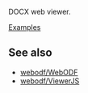 DOCX web viewer.

[Examples](https://docx-viewer.netlify.app/)

## See also

- [webodf/WebODF](https://github.com/webodf/WebODF)
- [webodf/ViewerJS](https://github.com/webodf/ViewerJS)
